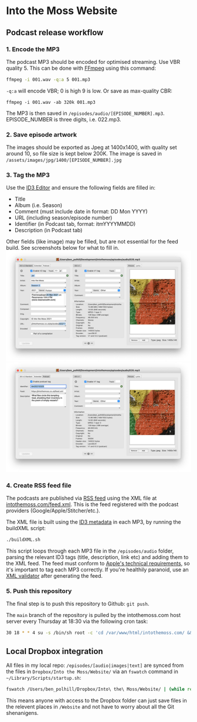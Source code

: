 # Into the Moss Website

## Podcast release workflow
### 1. Encode the MP3

The podcast MP3 should be encoded for optimised streaming. Use VBR quality 5. This can be done with [FFmpeg](https://ffmpeg.org/download.html) using this command:
```bash
ffmpeg -i 001.wav -q:a 5 001.mp3
```
`-q:a` will encode VBR; 0 is high 9 is low. Or save as max-quality CBR:
```
ffmpeg -i 001.wav -ab 320k 001.mp3
```
The MP3 is then saved in `/episodes/audio/[EPISODE_NUMBER].mp3`. EPISODE_NUMBER is three digits, i.e. 022.mp3.
### 2. Save episode artwork

The images should be exported as Jpeg at 1400x1400, with quality set around 10, so file size is kept below 200K. The image is saved in `/assets/images/jpg/1400/[EPISODE_NUMBER].jpg` 
### 3. Tag the MP3

Use the [ID3 Editor](http://www.pa-software.com/id3editor/) and ensure the following fields are filled in:
- Title
- Album (i.e. Season)
- Comment (must include date in format: DD Mon YYYY)
- URL (including season/episode number)
- Identifier (in Podcast tab, format: itmYYYYMMDD)
- Description (in Podcast tab)

Other fields (like image) may be filled, but are not essential for the feed build. See screenshots below for what to fill in.
![ID3 fields 1](app/images/ID3Tag1.jpg)
![ID3 fields 2](app/images/ID3Tag2.jpg)
### 4. Create RSS feed file

The podcasts are published via [RSS feed](https://rss.com/blog/how-do-rss-feeds-work/) using the XML file at [intothemoss.com/feed.xml](https://intothemoss.com/feed.xml). This is the feed registered with the podcast providers (Google/Apple/Stitcher/etc.).

The XML file is built using the [ID3 metadata](https://help.podbean.com/support/solutions/articles/25000021709-what-is-an-id3-tag-) in each MP3, by running the buildXML script:
```bash
./buildXML.sh 
```
This script loops through each MP3 file in the `/episodes/audio` folder, parsing the relevant ID3 tags (title, description, link etc) and adding them to the XML feed. The feed must conform to [Apple's technical requirements](https://itunespartner.apple.com/podcasts/articles/podcast-requirements-3058), so it's important to tag each MP3 correctly. If you're healthily paranoid, use an [XML validator](https://castfeedvalidator.com/?url=https://intothemoss.com/feed.xml) after generating the feed. 
### 5. Push this repository

The final step is to push this repository to Github: `git push`.

The `main` branch of the repository is pulled by the intothemoss.com host server every Thursday at 18:30 via the following cron task:
```bash
30 18 * * 4 su -s /bin/sh root -c 'cd /var/www/html/intothemoss.com/ && /usr/bin/git pull origin main'
```

## Local Dropbox integration
All files in my local repo: `/episodes/[audio|images|text]` are synced from the files in `Dropbox/Into the Moss/Website/` via an `fswatch` command in `~/Library/Scripts/startup.sh`:
```bash
fswatch /Users/ben_polhill/Dropbox/Into\ the\ Moss/Website/ | (while read x; do echo $x | rsync -av --delete /Users/ben_polhill/Dropbox/Into\ the\ Moss/Website/ /Users/ben_polhill/Development/intothemoss/episodes; done)
```
This means anyone with access to the Dropbox folder can just save files in the relevent places in `/Website` and not have to worry about all the Git shenanigens.
